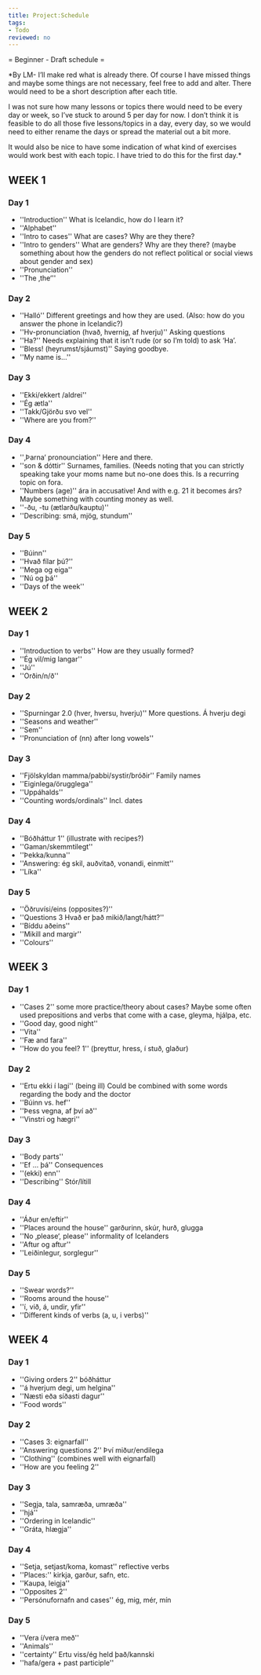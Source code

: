 ```yaml
---
title: Project:Schedule
tags:
- Todo
reviewed: no
---
```


= Beginner - Draft schedule =

*By LM- I’ll make red what is already there. Of course I have missed things and maybe some things are not necessary, feel free to add and alter. There would need to be a short description after each title.

I was not sure how many lessons or topics there would need to be every day or week, so I’ve stuck to around 5 per day for now. I don’t think it is feasible to do all those five lessons/topics in a day, every day, so we would need to either rename the days or spread the material out a bit more.

It would also be nice to have some indication of what kind of exercises would work best with each topic. I have tried to do this for the first day.*

## WEEK 1 

### Day 1 

* ''Introduction'' What is Icelandic, how do I learn it?
* ''Alphabet''
* ''Intro to cases'' What are cases? Why are they there?
* ''Intro to genders'' What are genders? Why are they there? (maybe something about how the genders do not reflect political or social views about gender and sex)
* ''Pronunciation''
* ''The ‚the‘''

### Day 2 

* ''Halló'' Different greetings and how they are used. (Also: how do you answer the phone in Icelandic?)
* ''Hv-pronunciation (hvað, hvernig, af hverju)'' Asking questions
* ''Ha?'' Needs explaining that it isn’t rude (or so I’m told) to ask ‘Ha’.
* ''Bless! (heyrumst/sjáumst)'' Saying goodbye.
* ''My name is…''

### Day 3 

* ''Ekki/ekkert /aldrei''
* ''Ég ætla''
* ''Takk/Gjörðu svo vel''
* ''Where are you from?''

### Day 4 

* ''‚Þarna‘ pronounciation'' Here and there.
* ''son &amp; dóttir'' Surnames, families. (Needs noting that you can strictly speaking take your moms name but no-one does this. Is a recurring topic on fora.
* ''Numbers (age)'' ára in accusative! And with e.g. 21 it becomes árs? Maybe something with counting money as well.
* ''-ðu, -tu (ætlarðu/kauptu)''
* ''Describing: smá, mjög, stundum''

### Day 5 

* ''Búinn''
* ''Hvað fílar þú?''
* ''Mega og eiga''
* ''Nú og þá''
* ''Days of the week''

## WEEK 2 

### Day 1 

* ''Introduction to verbs'' How are they usually formed?
* ''Ég vil/mig langar''
* ''Jú''
* ''Orðin/n/ð''

### Day 2 

* ''Spurningar 2.0 (hver, hversu, hverju)'' More questions. Á hverju degi
* ''Seasons and weather''
* ''Sem''
* ''Pronunciation of (nn) after long vowels''

### Day 3 

* ''Fjölskyldan mamma/pabbi/systir/bróðir'' Family names
* ''Eiginlega/örugglega''
* ''Uppáhalds''
* ''Counting words/ordinals'' Incl. dates

### Day 4 

* ''Bóðháttur 1'' (illustrate with recipes?)
* ''Gaman/skemmtilegt''
* ''Þekka/kunna''
* ''Answering: ég skil, auðvitað, vonandi, einmitt''
* ''Líka''

### Day 5 

* ''Öðruvísi/eins (opposites?)''
* ''Questions 3 Hvað er það mikið/langt/hátt?''
* ''Bíddu aðeins''
* ''Mikill and margir''
* ''Colours''

## WEEK 3 

### Day 1 

* ''Cases 2'' some more practice/theory about cases? Maybe some often used prepositions and verbs that come with a case, gleyma, hjálpa, etc.
* ''Good day, good night''
* ''Vita''
* ''Fæ and fara''
* ''How do you feel? 1'' (þreyttur, hress, í stuð, glaður)

### Day 2 

* ''Ertu ekki í lagi'' (being ill) Could be combined with some words regarding the body and the doctor
* ''Búinn vs. hef''
* ''Þess vegna, af því að''
* ''Vinstri og hægri''

### Day 3 

* ''Body parts''
* ''Ef … þá'' Consequences
* ''(ekki) enn''
* ''Describing'' Stór/lítill

### Day 4 

* ''Áður en/eftir''
* ''Places around the house'' garðurinn, skúr, hurð, glugga
* ''No ‚please‘, please'' informality of Icelanders
* ''Aftur og aftur''
* ''Leiðinlegur, sorglegur''

### Day 5 

* ''Swear words?''
* ''Rooms around the house''
* ''í, við, á, undir, yfir''
* ''Different kinds of verbs (a, u, i verbs)''

## WEEK 4 

### Day 1 

* ''Giving orders 2'' bóðháttur
* ''á hverjum degi, um helgina''
* ''Næsti eða síðasti dagur''
* ''Food words''

### Day 2 

* ''Cases 3: eignarfall''
* ''Answering questions 2'' Því miður/endilega
* ''Clothing'' (combines well with eignarfall)
* ''How are you feeling 2''

### Day 3 

* ''Segja, tala, samræða, umræða''
* ''hjá''
* ''Ordering in Icelandic''
* ''Gráta, hlægja''

### Day 4 

* ''Setja, setjast/koma, komast'' reflective verbs
* ''Places:'' kirkja, garður, safn, etc.
* ''Kaupa, leigja''
* ''Opposites 2''
* ''Persónufornafn and cases'' ég, mig, mér, mín

### Day 5 

* ''Vera í/vera með''
* ''Animals''
* ''certainty'' Ertu viss/ég held það/kannski
* ''hafa/gera + past participle''

